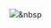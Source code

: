 <img src="https://img.shields.io/badge/Python-3766AB?style=flat-square&logo=Python&logoColor=white"/></a>&nbsp
